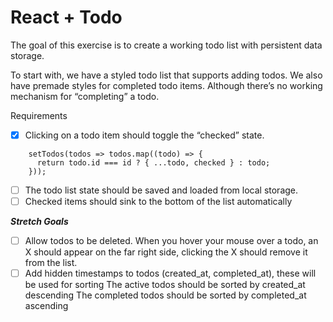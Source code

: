 # React + Todo

The goal of this exercise is to create a working todo list with persistent data storage.

To start with, we have a styled todo list that supports adding todos. We also have premade styles for completed todo items. Although there’s no working mechanism for “completing” a todo.

Requirements
- [x] Clicking on a todo item should toggle the “checked” state.
```
    setTodos(todos => todos.map((todo) => {
      return todo.id === id ? { ...todo, checked } : todo;
    }));
```
- [ ] The todo list state should be saved and loaded from local storage.
- [ ] Checked items should sink to the bottom of the list automatically

***Stretch Goals***
- [ ] Allow todos to be deleted. When you hover your mouse over a todo, an X should appear on the far right side, clicking the X should remove it from the list.
- [ ] Add hidden timestamps to todos (created_at, completed_at), these will be used for sorting
The active todos should be sorted by created_at descending
The completed todos should be sorted by completed_at ascending